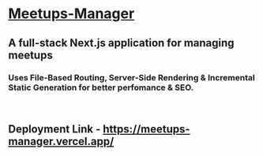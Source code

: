 # [Meetups-Manager](https://meetups-manager.vercel.app/)

## A full-stack Next.js application for managing meetups
### Uses File-Based Routing, Server-Side Rendering & Incremental Static Generation for better perfomance & SEO.

<br>

## Deployment Link - https://meetups-manager.vercel.app/
